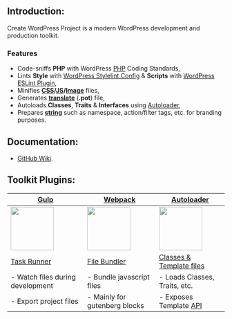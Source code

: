 ## Introduction:

Create WordPress Project is a modern WordPress development and production toolkit.

### Features
- Code-sniffs **PHP** with WordPress [PHP][p] Coding Standards,
- Lints **Style** with [WordPress Stylelint Config][c] & **Scripts** with  [WordPress ESLint Plugin][j],
- Minifies **[CSS][cn]/[JS][ju]/[Image][i]** files,
- Generates **[translate][pot]** (**.pot**) file,
- Autoloads **Classes**, **Traits** & **Interfaces** using [Autoloader][a],
- Prepares **[string][s]** such as namespace, action/filter tags, etc. for branding purposes.

## Documentation:
- [GitHub Wiki][w].

## Toolkit Plugins:
| [Gulp]      | [Webpack] | [Autoloader][a] |
|-------------|-----------|------------|
| <img src="https://upload.wikimedia.org/wikipedia/commons/7/72/Gulp.js_Logo.svg" height="100px" /> | <img src="https://raw.githubusercontent.com/webpack/media/3e52c178e6ad2428585a2cbf5d22d6dbe0697f0f/logo/icon-square-small.svg" height="100px" /> | <img src="https://avatars.githubusercontent.com/u/71939933?s=200&v=4" height="100px" /> |
| [Task Runner][t]                 | [File Bundler][b]             | [Classes & Template files][a] |
| - Watch files during development | - Bundle javascript files     | - Loads Classes, Traits, etc. |
| - Export project files           | - Mainly for gutenberg blocks | - Exposes Template [API][api] |

<!-- MARKDOWN LINKS -->
<!-- https://www.markdownguide.org/basic-syntax/#reference-style-links -->
[w]: https://github.com/TheWebSolver/create-wordpress-project/wiki 'Link to Wiki page'
[p]: https://developer.wordpress.org/coding-standards/wordpress-coding-standards/php/ 'Docs link to WordPress PHP Coding Standards'
[c]: https://developer.wordpress.org/block-editor/reference-guides/packages/packages-stylelint-config/ 'Docs link to WordPress Stylelint Config'
[j]: https://developer.wordpress.org/block-editor/reference-guides/packages/packages-eslint-plugin/ 'Docs link to WordPress ESLint Plugin'
[cn]: https://cssnano.co/docs/introduction/ 'Docs link to CSSNano'
[ju]: https://github.com/mishoo/UglifyJS 'GitHub link to UglifyJS'
[i]: https://github.com/imagemin/imagemin 'GitHub link to ImageMin'
[pot]: https://github.com/wp-pot/wp-pot 'GitHub link to WP-Pot'
[a]: /autoload.php 'The Autoloader class file'
[s]: https://github.com/tomaszczechowski/gulp-string-replace 'GitHub link to stringReplace'
[gulp]: https://gulpjs.com/ 'Link to gulp homepage'
[webpack]: https://webpack.js.org/ 'Link to webpack homepage'
[t]: /gulp 'The Gulp Directory'
[b]: /gulp/webpack 'The Gulp Webpack Directory'
[api]: https://github.com/TheWebSolver/create-wordpress-project/wiki/Template-API 'Link to Template API Wiki page'
